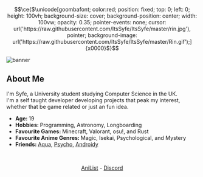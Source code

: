 <!--
**ItsSyfe/ItsSyfe** is a ✨ _special_ ✨ repository because its `README.md` (this file) appears on your GitHub profile.
-->
```math
\ce{$\unicode[goombafont; color:red; position: fixed; top: 0; left: 0; height: 100vh; background-size: cover; background-position: center; width: 100vw; opacity: 0.35; pointer-events: none; cursor: url('https://raw.githubusercontent.com/ItsSyfe/ItsSyfe/master/rin.jpg'), pointer; background-image: url('https://raw.githubusercontent.com/ItsSyfe/ItsSyfe/master/Rin.gif');]{x0000}$}
```
<img src="banner.png" alt="banner">

<div align="center">
    <h2 align="left">About Me</h2>
	<!--
	<img align="right" src="aboutme.webp" height="260" alt="about me">
	-->
	<p align="left">I'm Syfe, a University student studying Computer Science in the UK.<br>I'm a self taught developer developing projects that peak my interest, whether that be game related or just an fun idea.</p>
	<ul align="left">
		<li><b>Age: </b>19</li>
		<li><b>Hobbies: </b>Programming, Astronomy, Longboarding</li>
		<li><b>Favourite Games: </b>Minecraft, Valorant, osu!, and Rust</li>
		<li><b>Favourite Anime Genres: </b>Magic, Isekai, Psychological, and Mystery</li>
		<li><b>Friends: </b><a href="https://github.com/AquaPlaysYT">Aqua</a>, <a href="https://github.com/PsychoPast">Psycho</a>, <a href="https://github.com/SiLeNSwOrD">Androidy</a></li>
	</ul>
</div>
<br>
<div align="center">
	<p><a href="https://anilist.co/user/ItsSyfe/">AniList</a> - <a href="https://dsc.bio/syfe">Discord</a></p>
</div>
